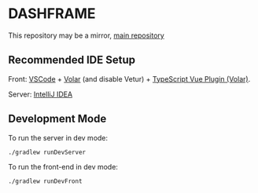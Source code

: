 # DASHFRAME

This repository may be a mirror, [main repository](https://github.com/KilianPAGEOT/DashFrame)

## Recommended IDE Setup

Front:
[VSCode](https://code.visualstudio.com/) + [Volar](https://marketplace.visualstudio.com/items?itemName=Vue.volar) (and disable Vetur) + [TypeScript Vue Plugin (Volar)](https://marketplace.visualstudio.com/items?itemName=Vue.vscode-typescript-vue-plugin).

Server:
[IntelliJ IDEA](https://www.jetbrains.com/idea/)

## Development Mode

To run the server in dev mode:

```
./gradlew runDevServer
```

To run the front-end in dev mode:

```
./gradlew runDevFront
```
